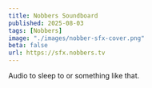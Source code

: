 ```yaml
---
title: Nobbers Soundboard
published: 2025-08-03
tags: [Nobbers]
image: "./images/nobber-sfx-cover.png"
beta: false
url: https://sfx.nobbers.tv
---
```


Audio to sleep to or something like that.